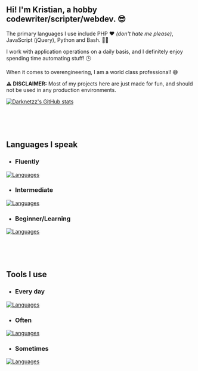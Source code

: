 ## Hi! I'm Kristian, a hobby codewriter/scripter/webdev. 😎

The primary languages I use include PHP ❤️ <i>(don't hate me please)</i>, JavaScript (jQuery), Python and Bash. 🧑‍💻

I work with application operations on a daily basis, and I definitely enjoy spending time automating stuff! 🕒

When it comes to overengineering, I am a world class professional! 😅

**⚠️ DISCLAIMER:** Most of my projects here are just made for fun, and should not be used in any production environments.

[![Darknetzz's GitHub stats](https://github-readme-stats.vercel.app/api?username=Darknetzz&show_icons=true&theme=cobalt)](https://github.com/Darknetzz/github-readme-stats)
<!--
- 🔭 I’m currently working on all kinds of different projects, specifically tools than can simplify my PHP development.
- 🌱 I’m currently learning Laravel, Arduino (and MicroPython, ESP32 microchip stuff). Although I know very little at this point I find it interesting and rewarding to work with.
- 👯 I’m looking to collaborate on anything I can help with!
- 🤔 I’m looking for help with improving my codebase, and fixing bugs etc.
- 💬 Ask me about anything!
- 📫 How to reach me: Send me an e-mail at github@roste.org
-->

<!--
  
  [![Darknetzz's GitHub stats](https://github-readme-stats.vercel.app/api?username=Darknetzz&include_all_commits=true&theme=cobalt)](https://github.com/Darknetzz/github-readme-stats)

-->

<br>
<br>
<br>


## Languages I speak
* ### Fluently
[![Languages](https://skillicons.dev/icons?i=mysql,php,js,jquery,html,css,bash,py)](https://skillicons.dev)

* ### Intermediate
[![Languages](https://skillicons.dev/icons?i=postgres,powershell,r,ts,regex,lua)](https://skillicons.dev)

* ### Beginner/Learning
[![Languages](https://skillicons.dev/icons?i=laravel,lua,dart,c,flutter,rust,nextjs,arduino,sqlite)](https://skillicons.dev)


<br>
<br>
<br>


## Tools I use
* ### Every day
[![Languages](https://skillicons.dev/icons?i=docker,ansible,bootstrap,windows,linux,ubuntu,debian,git,github,gitlab,vim,vscode)](https://skillicons.dev)

* ### Often
[![Languages](https://skillicons.dev/icons?i=nginx,md,stackoverflow)](https://skillicons.dev)

* ### Sometimes
[![Languages](https://skillicons.dev/icons?i=obsidian,raspberrypi,azure,django,flask,gcp,kali,bsd,mongodb,postman,symfony,azure)](https://skillicons.dev)

<!--
**Darknetzz/Darknetzz** is a ✨ _special_ ✨ repository because its `README.md` (this file) appears on your GitHub profile.

Here are some ideas to get you started:

- 🔭 I’m currently working on ...
- 🌱 I’m currently learning ...
- 👯 I’m looking to collaborate on ...
- 🤔 I’m looking for help with ...
- 💬 Ask me about ...
- 📫 How to reach me: ...
- 😄 Pronouns: ...
- ⚡ Fun fact: ...
-->
